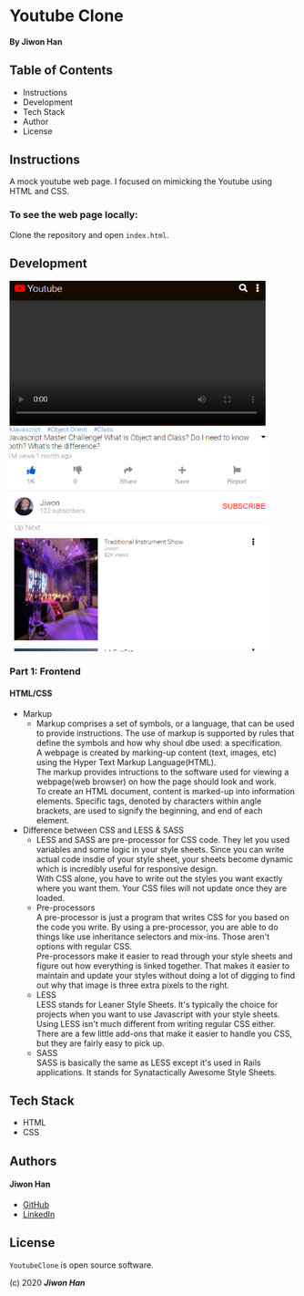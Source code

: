 
# Youtube Clone

#### By **Jiwon Han**

## Table of Contents

* Instructions
* Development
* Tech Stack
* Author
* License

## Instructions

A mock youtube web page. I focused on mimicking the Youtube using HTML and CSS.

<!-- ### To see Demo web app:

Currently, the app is deployed via Heroku. Visit https://my-daily-journal-jw.herokuapp.com/. -->

### To see the web page locally:

Clone the repository and open `index.html`.

## Development

<img src="image/capture.png" width="450px" height="650px" />

### Part 1: Frontend 

#### HTML/CSS

* Markup </br>
  * Markup comprises a set of symbols, or a language, that can be used to provide instructions. The use of markup is supported by rules that define the symbols and how why shoul dbe used: a specification. <br/>
  A webpage is created by marking-up content (text, images, etc) using the Hyper Text Markup Language(HTML). <br/>
  The markup provides intructions to the software used for viewing a webpage(web browser) on how the page should look and work. <br/>
  To create an HTML document, content is marked-up into information elements. Specific tags, denoted by characters within angle brackets, are used to signify the beginning, and end of each element. 
* Difference between CSS and LESS & SASS </br>
  * LESS and SASS are pre-processor for CSS code. They let you used variables and some logic in your style sheets. Since you can write actual code insdie of your style sheet, your sheets become dynamic which is incredibly useful for responsive design. <br/>
  With CSS alone, you have to write out the styles you want exactly where you want them. Your CSS files will not update once they are loaded. 
  * Pre-processors </br>
  A pre-processor is just a program that writes CSS for you based on the code you write. By using a pre-processor, you are able to do things like use inheritance selectors and mix-ins. Those aren't options with regular CSS. <br/>
  Pre-processors make it easier to read through your style sheets and figure out how everything is linked together. That makes it easier to maintain and update your styles without doing a lot of digging to find out why that image is three extra pixels to the right. <br/>
  * LESS </br>
  LESS stands for Leaner Style Sheets. It's typically the choice for projects when you want to use Javascript with your style sheets. Using LESS isn't much different from writing regular CSS either. There are a few little add-ons that make it easier to handle you CSS, but they are fairly easy to pick up. 
  * SASS </br>
  SASS is basically the same as LESS except it's used in Rails applications. It stands for Synatactically Awesome Style Sheets. 

## Tech Stack

- HTML
- CSS

## Authors

#### Jiwon Han
* [GitHub](https://github.com/jiwon-seattle)
* [LinkedIn](https://www.linkedin.com/in/jiwon1han/)

## License

`YoutubeClone` is open source software.

(c) 2020 **_Jiwon Han_**
